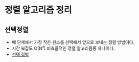 # 정렬 알고리즘 정리

## 선택정렬
  - 매 단계에서 가장 작은 원소를 선택해서 앞으로 보내는 정렬 방법이다.
  - 시간 복잡도 O(N²) 비효율적인 정렬 알고리즘중 하나이다.
  - [ 선택 정렬 ](https://github.com/Seongseokwon/algorithm/blob/main/sorting/selection-sort.js) 
  
